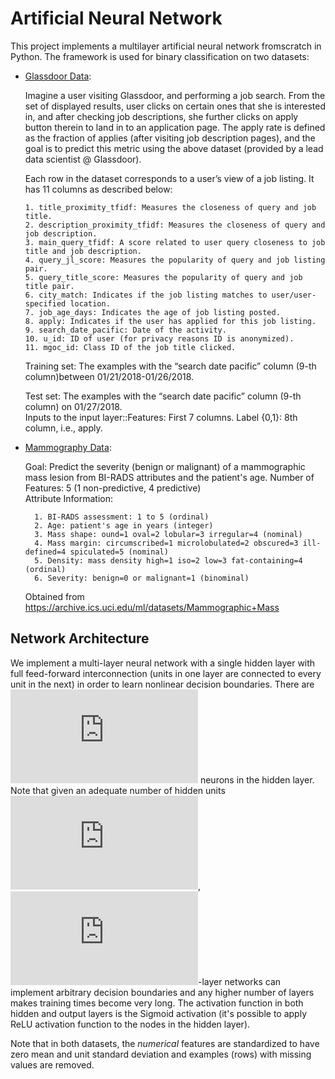 # Artificial Neural Network
This project implements a multilayer artificial neural network fromscratch in Python. 
The framework is used for binary classification on two datasets:
* [Glassdoor Data](http://bit.ly/GlassdoorApply):

  Imagine a user visiting Glassdoor, and performing a job search. From the set of displayed results, user clicks on certain ones that she is interested in, and after checking job descriptions, she further clicks on apply button therein to land in to an application page. The apply rate is defined as the fraction of applies (after visiting job description pages), and the goal is to predict this metric using the above dataset (provided by a lead data scientist @ Glassdoor).
  
  Each row in the dataset corresponds to a user’s view of a job listing. It has 11 columns as described below:                     
      
      1. title_proximity_tfidf: Measures the closeness of query and job title.  
      2. description_proximity_tfidf: Measures the closeness of query and job description.                                                           
      3. main_query_tfidf: A score related to user query closeness to job title and job description.                                                     
      4. query_jl_score: Measures the popularity of query and job listing pair. 
      5. query_title_score: Measures the popularity of query and job title pair.
      6. city_match: Indicates if the job listing matches to user/user-specified location.                                                            
      7. job_age_days: Indicates the age of job listing posted.                 
      8. apply: Indicates if the user has applied for this job listing.         
      9. search_date_pacific: Date of the activity.                             
      10. u_id: ID of user (for privacy reasons ID is anonymized).              
      11. mgoc_id: Class ID of the job title clicked.                           
                                                                              
    Training set: The examples with the “search date pacific” column (9-th column)between 01/21/2018-01/26/2018.                               
    
    Test set: The examples with the “search date pacific” column (9-th column) on 01/27/2018.                                                
    Inputs to the input layer::Features: First 7 columns.
    Label {0,1}: 8th column, i.e., apply.

* [Mammography Data](http://bit.ly/MammoData):
  
  Goal: Predict the severity (benign or malignant) of a mammographic mass lesion from BI-RADS attributes and the patient's age.
    Number of Features: 5 (1 non-predictive, 4 predictive)                 
    Attribute Information:                                                 
        
        1. BI-RADS assessment: 1 to 5 (ordinal)                            
        2. Age: patient's age in years (integer)                                  
        3. Mass shape: ound=1 oval=2 lobular=3 irregular=4 (nominal)              
        4. Mass margin: circumscribed=1 microlobulated=2 obscured=3 ill-defined=4 spiculated=5 (nominal)                                    
        5. Density: mass density high=1 iso=2 low=3 fat-containing=4 (ordinal)  
        6. Severity: benign=0 or malignant=1 (binominal)                          
    
    Obtained from <https://archive.ics.uci.edu/ml/datasets/Mammographic+Mass>
## Network Architecture
We implement a multi-layer neural network with a single hidden layer with full feed-forward interconnection (units in one layer are connected to every unit in the next) in order to learn nonlinear decision boundaries. There are ![Equation](https://latex.codecogs.com/gif.latex?w) neurons in the hidden layer. Note that given an adequate number of hidden units ![Equation](https://latex.codecogs.com/gif.latex?w), ![Equation](https://latex.codecogs.com/gif.latex?%5Cinline%20d%3D1)-layer networks can implement arbitrary decision boundaries and any higher number of layers makes training times become very long. The activation function in both hidden and output layers is the Sigmoid activation (it's possible to apply ReLU activation function to the nodes in the hidden layer).

Note that in both datasets, the _numerical_ features are standardized to have zero mean and unit standard deviation and examples (rows) with missing values are removed.
